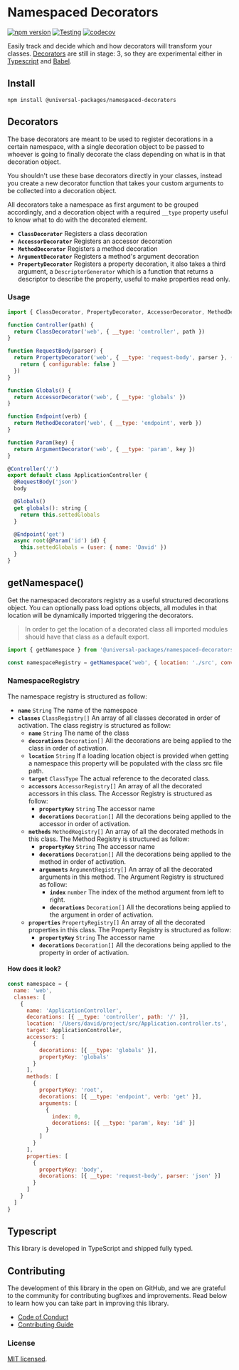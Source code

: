# Namespaced Decorators

[![npm version](https://badge.fury.io/js/@universal-packages%2Fnamespaced-decorators.svg)](https://www.npmjs.com/package/@universal-packages/namespaced-decorators)
[![Testing](https://github.com/universal-packages/universal-namespaced-decorators/actions/workflows/testing.yml/badge.svg)](https://github.com/universal-packages/universal-namespaced-decorators/actions/workflows/testing.yml)
[![codecov](https://codecov.io/gh/universal-packages/universal-namespaced-decorators/branch/main/graph/badge.svg?token=CXPJSN8IGL)](https://codecov.io/gh/universal-packages/universal-namespaced-decorators)

Easily track and decide which and how decorators will transform your classes. [Decorators](https://github.com/tc39/proposal-decorators) are still in stage: 3, so they are experimental either in [Typescript](https://www.typescriptlang.org/docs/handbook/decorators.html) and [Babel](https://babeljs.io/docs/en/babel-plugin-proposal-decorators).

## Install

```shell
npm install @universal-packages/namespaced-decorators
```

## Decorators

The base decorators are meant to be used to register decorations in a certain namespace, with a single decoration object to be passed to whoever is going to finally decorate the class depending on what is in that decoration object.

You shouldn't use these base decorators directly in your classes, instead you create a new decorator function that takes your custom arguments to be collected into a decoration object.

All decorators take a namespace as first argument to be grouped accordingly, and a decoration object with a required `__type` property useful to know what to do with the decorated element.

- **`ClassDecorator`**
  Registers a class decoration
- **`AccessorDecorator`**
  Registers an accessor decoration
- **`MethodDecorator`**
  Registers a method decoration
- **`ArgumentDecorator`**
  Registers a method's argument decoration
- **`PropertyDecorator`**
  Registers a property decoration, it also takes a third argument, a `DescriptorGenerator` which is a function that returns a descriptor to describe the property, useful to make properties read only.

### Usage

```js
import { ClassDecorator, PropertyDecorator, AccessorDecorator, MethodDecorator, ArgumentDecorator } from '@universal-packages/namespaced-decorators'

function Controller(path) {
  return ClassDecorator('web', { __type: 'controller', path })
}

function RequestBody(parser) {
  return PropertyDecorator('web', { __type: 'request-body', parser }, () => {
    return { configurable: false }
  })
}

function Globals() {
  return AccessorDecorator('web', { __type: 'globals' })
}

function Endpoint(verb) {
  return MethodDecorator('web', { __type: 'endpoint', verb })
}

function Param(key) {
  return ArgumentDecorator('web', { __type: 'param', key })
}

@Controller('/')
export default class ApplicationController {
  @RequestBody('json')
  body

  @Globals()
  get globals(): string {
    return this.settedGlobals
  }

  @Endpoint('get')
  async root(@Param('id') id) {
    this.settedGlobals = (user: { name: 'David' })
  }
}
```

## getNamespace()

Get the namespaced decorators registry as a useful structured decorations object. You can optionally pass load options objects, all modules in that location will be dynamically imported triggering the decorators.

> In order to get the location of a decorated class all imported modules should have that class as a default export.

```js
import { getNamespace } from '@universal-packages/namespaced-decorators'

const namespaceRegistry = getNamespace('web', { location: './src', conventionPrefix: 'controller' })
```

### NamespaceRegistry

The namespace registry is structured as follow:

- **`name`** `String`
  The name of the namespace
- **`classes`** `ClassRegistry[]`
  An array of all classes decorated in order of activation. The class registry is structured as follow:
  - **`name`** `String`
    The name of the class
  - **`decorations`** `Decoration[]`
    All the decorations are being applied to the class in order of activation.
  - **`location`** `String`
    If a loading location object is provided when getting a namespace this property will be populated with the class src file path.
  - **`target`** `ClassType`
    The actual reference to the decorated class.
  - **`accessors`** `AccessorRegistry[]`
    An array of all the decorated accessors in this class. The Accessor Registry is structured as follow:
    - **`propertyKey`** `String`
      The accessor name
    - **`decorations`** `Decoration[]`
      All the decorations being applied to the accessor in order of activation.
  - **`methods`** `MethodRegistry[]`
    An array of all the decorated methods in this class. The Method Registry is structured as follow:
    - **`propertyKey`** `String`
      The accessor name
    - **`decorations`** `Decoration[]`
      All the decorations being applied to the method in order of activation.
    - **`arguments`** `ArgumentRegistry[]`
      An array of all the decorated arguments in this method. The Argument Registry is structured as follow:
      - **`index`** `number`
        The index of the method argument from left to right.
      - **`decorations`** `Decoration[]`
        All the decorations being applied to the argument in order of activation.
  - **`properties`** `PropertyRegistry[]`
    An array of all the decorated properties in this class. The Property Registry is structured as follow:
    - **`propertyKey`** `String`
      The accessor name
    - **`decorations`** `Decoration[]`
      All the decorations being applied to the property in order of activation.

#### How does it look?

```js
const namespace = {
  name: 'web',
  classes: [
    {
      name: 'ApplicationController',
      decorations: [{ __type: 'controller', path: '/' }],
      location: '/Users/david/project/src/Application.controller.ts',
      target: ApplicationController,
      accessors: [
        {
          decorations: [{ __type: 'globals' }],
          propertyKey: 'globals'
        }
      ],
      methods: [
        {
          propertyKey: 'root',
          decorations: [{ __type: 'endpoint', verb: 'get' }],
          arguments: [
            {
              index: 0,
              decorations: [{ __type: 'param', key: 'id' }]
            }
          ]
        }
      ],
      properties: [
        {
          propertyKey: 'body',
          decorations: [{ __type: 'request-body', parser: 'json' }]
        }
      ]
    }
  ]
}
```

## Typescript

This library is developed in TypeScript and shipped fully typed.

## Contributing

The development of this library in the open on GitHub, and we are grateful to the community for contributing bugfixes and improvements. Read below to learn how you can take part in improving this library.

- [Code of Conduct](./CODE_OF_CONDUCT.md)
- [Contributing Guide](./CONTRIBUTING.md)

### License

[MIT licensed](./LICENSE).
